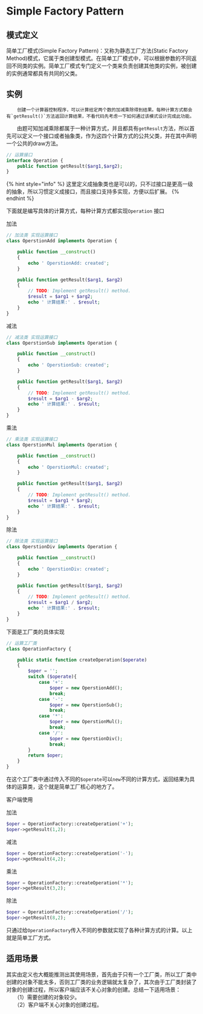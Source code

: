 # Simple Factory Pattern

## 模式定义

简单工厂模式\(Simple Factory Pattern\)：又称为静态工厂方法\(Static Factory Method\)模式，它属于类创建型模式。在简单工厂模式中，可以根据参数的不同返回不同类的实例。简单工厂模式专门定义一个类来负责创建其他类的实例，被创建的实例通常都具有共同的父类。

## 实例

        创建一个计算器控制程序，可以计算给定两个数的加减乘除得到结果。每种计算方式都会有`getResult()`方法返回计算结果，不看代码先考虑一下如何通过该模式设计完成此功能。

　　由题可知加减乘除都属于一种计算方式，并且都具有`getResult`方法，所以首先可以定义一个接口或者抽象类，作为这四个计算方式的公共父类，并在其中声明一个公共的draw方法。

```php
// 运算接口
interface Operation {
	public function getResult($arg1,$arg2);
}
```

{% hint style="info" %}
这里定义成抽象类也是可以的，只不过接口是更高一级的抽象，所以习惯定义成接口，而且接口支持多实现，方便以后扩展。
{% endhint %}

 下面就是编写具体的计算方式，每种计算方式都实现`Operation` 接口

加法

```php
// 加法类 实现运算接口
class OperstionAdd implements Operation {

    public function __construct()
    {
        echo ' OperstionAdd: created';
    }

    public function getResult($arg1, $arg2)
	{
		// TODO: Implement getResult() method.
		$result = $arg1 + $arg2;
		echo ' 计算结果:' . $result;
	}
}
```

减法

```php
// 减法类 实现运算接口
class OperstionSub implements Operation {

    public function __construct()
    {
        echo ' OperstionSub: created';
    }

    public function getResult($arg1, $arg2)
    {
        // TODO: Implement getResult() method.
        $result = $arg1 - $arg2;
        echo ' 计算结果:' . $result;
    }
}
```

乘法

```php
// 乘法类 实现运算接口
class OperstionMul implements Operation {

    public function __construct()
    {
        echo ' OperstionMul: created';
    }

    public function getResult($arg1, $arg2)
    {
        // TODO: Implement getResult() method.
        $result = $arg1 * $arg2;
        echo ' 计算结果:' . $result;
    }
}
```

除法

```php
// 除法类 实现运算接口
class OperstionDiv implements Operation {

    public function __construct()
    {
        echo ' OperstionDiv: created';
    }

    public function getResult($arg1, $arg2)
    {
        // TODO: Implement getResult() method.
        $result = $arg1 / $arg2;
        echo ' 计算结果:' . $result;
    }
}
```

 下面是工厂类的具体实现

```php
// 运算工厂类
class OperationFactory {

    public static function createOperation($operate)
    {
        $oper = '';
        switch ($operate){
            case '+':
                $oper = new OperstionAdd();
                break;
            case '-':
                $oper = new OperstionSub();
                break;
            case '*':
                $oper = new OperstionMul();
                break;
            case '/':
                $oper = new OperstionDiv();
                break;
        }
        return $oper;
    }
}
```

在这个工厂类中通过传入不同的`$operate`可以`new`不同的计算方式，返回结果为具体的运算类，这个就是简单工厂核心的地方了。

客户端使用

加法

```php
$oper = OperationFactory::createOperation('+');
$oper->getResult(1,2);
```

减法

```php
$oper = OperationFactory::createOperation('-');
$oper->getResult(4,2);
```

乘法

```php
$oper = OperationFactory::createOperation('*');
$oper->getResult(3,2);
```

除法

```php
$oper = OperationFactory::createOperation('/');
$oper->getResult(8,2);
```

 只通过给`OperationFactory`传入不同的参数就实现了各种计算方式的计算。以上就是简单工厂方式。

##  **适用场景**

其实由定义也大概能推测出其使用场景，首先由于只有一个工厂类，所以工厂类中创建的对象不能太多，否则工厂类的业务逻辑就太复杂了，其次由于工厂类封装了对象的创建过程，所以客户端应该不关心对象的创建。总结一下适用场景：  
　　（1）需要创建的对象较少。  
　　（2）客户端不关心对象的创建过程。

